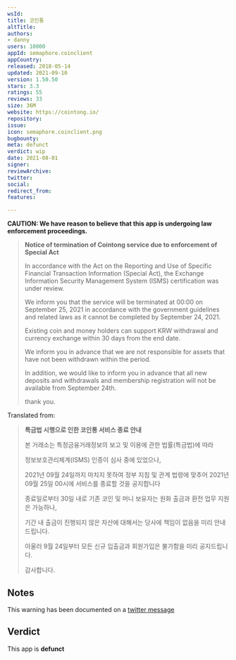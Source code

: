 ```yaml
---
wsId: 
title: 코인통
altTitle: 
authors:
- danny
users: 10000
appId: semaphore.coinclient
appCountry: 
released: 2018-05-14
updated: 2021-09-10
version: 1.50.50
stars: 3.3
ratings: 55
reviews: 33
size: 36M
website: https://cointong.io/
repository: 
issue: 
icon: semaphore.coinclient.png
bugbounty: 
meta: defunct
verdict: wip
date: 2021-08-01
signer: 
reviewArchive: 
twitter: 
social: 
redirect_from: 
features: 

---
```


**CAUTION: We have reason to believe that this app is undergoing law enforcement proceedings.** 

> **Notice of termination of Cointong service due to enforcement of Special Act**
>
> In accordance with the Act on the Reporting and Use of Specific Financial Transaction Information (Special Act), the Exchange Information Security Management System (ISMS) certification was under review.
>
> We inform you that the service will be terminated at 00:00 on September 25, 2021 in accordance with the government guidelines and related laws as it cannot be completed by September 24, 2021.
>
> Existing coin and money holders can support KRW withdrawal and currency exchange within 30 days from the end date.
>
> We inform you in advance that we are not responsible for assets that have not been withdrawn within the period.
>
> In addition, we would like to inform you in advance that all new deposits and withdrawals and membership registration will not be available from September 24th.
>
> thank you.

Translated from: 

>**특금법 시행으로 인한 코인통 서비스 종료 안내**
>
> 본 거래소는 특정금융거래정보의 보고 및 이용에 관한 법률(특금법)에 따라
>
> 정보보호관리체계(ISMS) 인증이 심사 중에 있었으나,
>
> 2021년 09월 24일까지 마치지 못하여 정부 지침 및 관계 법령에 맞추어 2021년 09월 25일 00시에 서비스를 종료할 것을 공지합니다
>
> 종료일로부터 30일 내로 기존 코인 및 머니 보유자는 원화 출금과 환전 업무 지원은 가능하나,
>
> 기간 내 출금이 진행되지 않은 자산에 대해서는 당사에 책임이 없음을 미리 안내드립니다.
>
> 아울러 9월 24일부터 모든 신규 입출금과 회원가입은 불가함을 미리 공지드립니다.
>
> 감사합니다.

## Notes

This warning has been documented on a [twitter message](https://twitter.com/BitcoinWalletz/status/1451090563743158279)

## Verdict

This app is **defunct**

